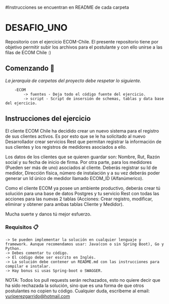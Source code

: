 #Instrucciones se encuentran en README de cada carpeta


# DESAFIO_UNO
Repositorio con el ejercicio ECOM-Chile. El presente repositorio tiene por objetivo permitir subir los archivos para el postulante y con ello unirse a las filas de ECOM Chile :)

## Comenzando 🚀

_La jerarquía de carpetas del proyecto debe respetar lo siguiente._

```
	-ECOM
		-> fuentes - Deja todo el código fuente del ejercicio.
		-> script - Script de insersión de schemas, tablas y data base del ejercicio.

```

## Instrucciones del ejercicio

El cliente ECOM Chile ha decidido crear un nuevo sistema para el registro de sus clientes activos. Es por esto que se le ha solicitado al nuevo Desarrollador crear servicios Rest que permitan registrar la información de sus clientes y los registros de medidores asociados a ello.

Los datos de los clientes que se quieren guardar son: Nombre, Rut, Razón social y su fecha de inicio de firma. Por otra parte, para los medidores (Pueden ser más de uno) asociados al cliente. Deberás registrar su Id de medidor, Dirección física, número de instalación y a su vez deberás poder generar un Id único de medidor llamado ECOM_ID (Alfanúmerico).

Como el cliente ECOM ya posee un ambiente productivo, deberás crear tú solución para una base de datos Postgres y tu servicio Rest con todas las acciones para las nuevas 2 tablas (Acciones: Crear registro, modificar, eliminar y obtener para ambas tablas Cliente y Medidor).

Mucha suerte y danos tú mejor esfuerzo.

### Requisitos 📋

```
-> Se pueden implementar la solución en cualquier lenguaje y framework. Aunque recomendamos usar: Java(con o sin Spring Boot), Go y Python.
-> Debes comentar tu código.
-> El código debe ser escrito en Inglés.
-> La solución debe contener un README.md con las instrucciones para compilar e instalar.
-> Hay bonus si usas Spring-boot o SWAGGER.
```

NOTA: Todos los pull requests serán rechazados, esto no quiere decir que ha sido rechazada la solución, sino que es una forma de que otros postulantes no copien tu código. Cualquier duda, escribeme al email: yuriperezgarrido@hotmail.com

